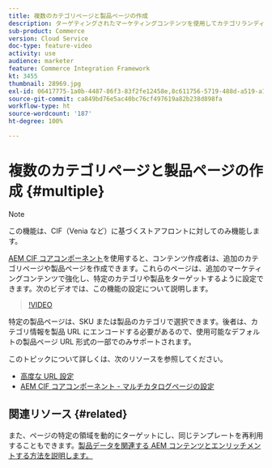 ```yaml
---
title: 複数のカテゴリページと製品ページの作成
description: ターゲティングされたマーケティングコンテンツを使用してカテゴリランディングページと製品詳細ページを充実させる方法について説明します。
sub-product: Commerce
version: Cloud Service
doc-type: feature-video
activity: use
audience: marketer
feature: Commerce Integration Framework
kt: 3455
thumbnail: 28969.jpg
exl-id: 06417775-1a0b-4487-86f3-83f2fe12458e,8c611756-5719-488d-a519-a12c5c90c614
source-git-commit: ca849bd76e5ac40bc76cf497619a82b238d898fa
workflow-type: ht
source-wordcount: '187'
ht-degree: 100%

---
```


# 複数のカテゴリページと製品ページの作成 {#multiple}

>[!NOTE]
>
> この機能は、CIF（Venia など）に基づくストアフロントに対してのみ機能します。

[AEM CIF コアコンポーネント](https://github.com/adobe/aem-core-cif-components)を使用すると、コンテンツ作成者は、追加のカテゴリページや製品ページを作成できます。これらのページは、追加のマーケティングコンテンツで強化し、特定のカテゴリや製品をターゲットするように設定できます。次のビデオでは、この機能の設定について説明します。

>[!VIDEO](https://video.tv.adobe.com/v/28969/?quality=12)

特定の製品ページは、SKU または製品のカテゴリで選択できます。後者は、カテゴリ情報を製品 URL にエンコードする必要があるので、使用可能なデフォルトの製品ページ URL 形式の一部でのみサポートされます。

このトピックについて詳しくは、次のリソースを参照してください。

- [高度な URL 設定](../configuring/advanced-url-configuration.md)
- [AEM CIF コアコンポーネント - マルチカタログページの設定](https://github.com/adobe/aem-core-cif-components/wiki/configuration#multi-catalog-page-template-configuration)

## 関連リソース {#related}

また、ページの特定の領域を動的にターゲットにし、同じテンプレートを再利用することもできます。[製品データを関連する AEM コンテンツとエンリッチメントする方法を説明します。](./enrich-product-associated-content.md)
